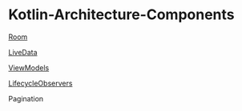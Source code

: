 # Kotlin-Architecture-Components

[Room](https://github.com/Evin1-/Kotlin-Architecture-Components/tree/room)

[LiveData](https://github.com/Evin1-/Kotlin-Architecture-Components/tree/livedata)

[ViewModels](https://github.com/Evin1-/Kotlin-Architecture-Components/tree/room)

[LifecycleObservers](https://github.com/Evin1-/Kotlin-Architecture-Components/tree/lifecycle)

Pagination
